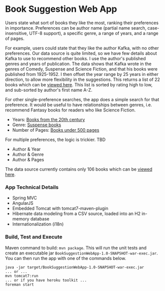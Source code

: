 # Book Suggestion Web App

Users state what sort of books they like the most, ranking their preferences in importance. Preferences can be author name (partial name search, case-insensitive, UTF-8 support), a specific genre, a range of years, and a range of pages.

For example, users could state that they like the author Kafka, with no other preferences. Our data source is quite limited, so we have few details about Kafka to use to recommend other books. I use the author's published genres and years of publication. The data shows that Kafka wrote in the genres of Comedy, Suspense and Science Fiction, and that his books were published from 1925-1952. I then offset the year range by 25 years in either direction, to allow more flexibility in the suggestions. This returns a list of 22 books which can be [viewed here](https://book-suggestion-webapp.herokuapp.com/suggestions?preference1=Author&author=Kafka). This list is sorted by rating high to low, and sub-sorted by author's first name A-Z.

For other single-preference searches, the app does a simple search for that preference. It would be useful to have relationships between genres, i.e. recommend Fantasy books for readers who like Science Fiction. 
 * Years: [Books from the 20th century](https://book-suggestion-webapp.herokuapp.com/suggestions?preference1=Years&minYear=1900&maxYear=2000)
 * Genre: [Suspense books](https://book-suggestion-webapp.herokuapp.com/suggestions?preference1=Genre&genre=Drama)
 * Number of Pages: [Books under 500 pages](https://book-suggestion-webapp.herokuapp.com/suggestions?preference1=Pages&minPages=0&maxPages=500)

For multiple preferences, the logic is trickier. TBD
 * Author & Year
 * Author & Genre
 * Author & Pages

The data source currently contains only 106 books which can be [viewed here](https://book-suggestion-webapp.herokuapp.com/books).

### App Technical Details
  * Spring MVC
  * AngularJS
  * Embedded Tomcat with tomcat7-maven-plugin
  * Hibernate data modeling from a CSV source, loaded into an H2 in-memory database
  * Internationalization (i18n)

### Build, Test and Execute
Maven command to build: `mvn package`. This will run the unit tests and create an executable jar `BookSuggestionWebApp-1.0-SNAPSHOT-war-exec.jar`. You can then run the app with one of the commands below.
```
java -jar target/BookSuggestionWebApp-1.0-SNAPSHOT-war-exec.jar
... or ...
mvn tomcat7:run
... or if you have heroku toolkit ...
foreman start
```

